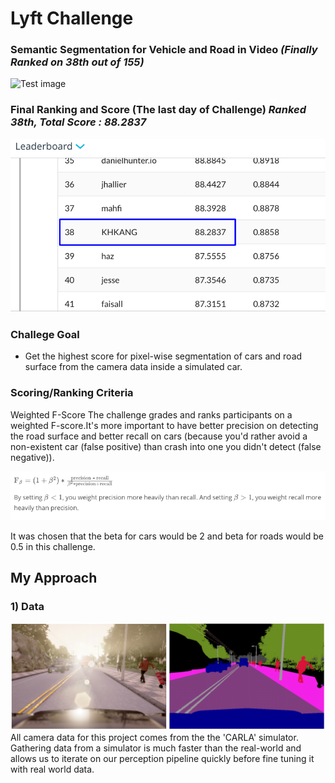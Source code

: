# Lyft Challenge
### Semantic Segmentation for Vehicle and Road in Video ___(Finally Ranked on 38th out of 155)___
![Test image](https://github.com/KHKANG36/Lyft-Semantic-Segmentation-Challenge/blob/master/data/challenge_result/Main.gif)


### Final Ranking and Score (The last day of Challenge) ___Ranked 38th, Total Score : 88.2837___

![Test image](https://github.com/KHKANG36/Lyft-Semantic-Segmentation-Challenge/blob/master/data/challenge_result/Score.PNG)


### Challege Goal 

- Get the highest score for pixel-wise segmentation of cars and road surface from the camera data inside a simulated car.
 
### Scoring/Ranking Criteria 

Weighted F-Score
The challenge grades and ranks participants on a weighted F-score.It's more important to have better precision on detecting the road surface and better recall on cars (because you'd rather avoid a non-existent car (false positive) than crash into one you didn't detect (false negative)).

![Test image](https://github.com/KHKANG36/Lyft-Semantic-Segmentation-Challenge/blob/master/data/challenge_result/Fscore.png)

It was chosen that the beta for cars would be 2 and beta for roads would be 0.5 in this challenge.

## My Approach
### 1) Data
![Test image](https://github.com/KHKANG36/Lyft-Semantic-Segmentation-Challenge/blob/master/data/carla_data/sample_data.png)
All camera data for this project comes from the the 'CARLA' simulator. Gathering data from a simulator is much faster than the real-world and allows us to iterate on our perception pipeline quickly before fine tuning it with real world data.
